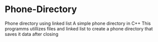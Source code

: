 # Phone-Directory
Phone directory using linked list
A simple phone directory in C++ This programms utillizes files and linked list to create a phone directory that saves it data after closing

